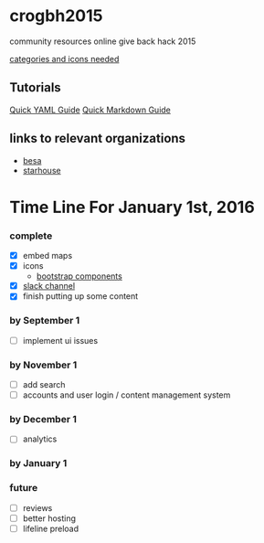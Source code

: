 # crogbh2015
community resources online give back hack 2015

[categories and icons needed](notes/categories.md)

## Tutorials
[Quick YAML Guide](guides/yaml.md)
[Quick Markdown Guide](guides/markdown.md)

## links to relevant organizations
- [besa](http://www.givebesa.org/)
- [starhouse](http://www.osustarhouse.com/About/Mission-and-Vision.aspx)

# Time Line For January 1st, 2016

### complete
- [x] embed maps
- [x] icons
  - [bootstrap components](http://getbootstrap.com/components/)
- [x] [slack channel](https://onesourcecommunity.slack.com/messages/general/)
- [x] finish putting up some content

### by September 1
- [ ] implement ui issues

### by November 1
- [ ] add search
- [ ] accounts and user login / content management system

### by December 1
- [ ] analytics

### by January 1

### future
- [ ] reviews
- [ ] better hosting
- [ ] lifeline preload
